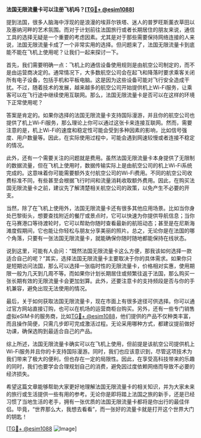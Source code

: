 **法国无限流量卡可以注册飞机吗？[[TG💪+ @esim1088](https://t.me/s/esim1088)]**

提到法国，很多人脑海中浮现的是浪漫的埃菲尔铁塔、迷人的普罗旺斯薰衣草田以及塞纳河畔的艺术氛围。而对于计划前往法国旅行或者长期居住的朋友来说，通信工具的选择无疑是一个重要的考虑因素。尤其是对于那些需要保持网络连接的人来说，法国无限流量卡成了一个非常实用的选择。但问题来了，法国无限流量卡到底能不能在飞机上使用呢？让我们一起来探讨一下。

首先，我们需要明确一点：飞机上的通信设备使用规则是由航空公司制定的，而不是由运营商决定的。通常情况下，大多数航空公司会在起飞和降落时要求乘客关闭所有电子设备，包括手机和平板电脑。这是因为这些设备可能对飞行安全造成干扰。不过，随着技术的发展，越来越多的航空公司开始提供机上Wi-Fi服务，让乘客可以在飞行途中继续使用互联网。那么，法国无限流量卡是否可以在这样的环境下正常使用呢？

答案是肯定的。如果你选择的法国无限流量卡支持国际漫游，并且你的航空公司也提供了机上Wi-Fi服务，那么理论上你可以通过这张卡来连接互联网。然而，需要注意的是，机上Wi-Fi的速度和稳定性可能会受到多种因素的影响，比如信号强度、用户数量等。因此，在实际使用过程中，可能会遇到网速较慢或者连接不稳定的情况。

此外，还有一个需要关注的问题就是费用。虽然法国无限流量卡本身提供了无限制的数据流量，但在飞机上使用时，数据传输实际上是由航空公司的机上Wi-Fi系统完成的。这意味着你可能需要额外支付航空公司的Wi-Fi费用。不同的航空公司收费标准不同，有些甚至会根据飞行时间和流量消耗收取额外费用。因此，在购买法国无限流量卡之前，建议先了解清楚相关航空公司的政策，以免产生不必要的开支。

当然，除了在飞机上使用外，法国无限流量卡还有很多其他应用场景。比如当你身处巴黎街头，想要查找附近的餐厅或景点时，它可以快速为你提供导航信息；当你在马赛港口等待渡轮时，它可以帮助你随时查看最新的航班动态；甚至是在尼斯海滩度假期间，它也能让你轻松与朋友分享美丽的照片。总之，无论你是在法国的哪个角落，只要有一张法国无限流量卡，就能确保你随时随地都能保持在线状态。

说到这里，可能有人会问：“既然法国无限流量卡这么方便，那我该如何选择一款适合自己的呢？”其实，选择法国无限流量卡主要取决于你的具体需求。如果你只是短期访问法国，那么可以选择一张临时性的无限流量卡，价格相对实惠，使用期限一般为几天到几周不等。而如果你计划长期居住或频繁往返于法国，那么购买一张长期有效的无限流量卡会更加划算。此外，还要注意卡的支持频段是否与你的手机兼容，避免出现无法使用的情况。

最后，关于如何获取法国无限流量卡，现在市面上有很多途径可供选择。你可以通过官方网站直接订购，也可以在机场的运营商柜台购买。另外，还有一些专门销售虚拟eSIM卡的服务商，比如[TG💪+ @esim1088](https://t.me/s/esim1088)，他们提供的产品不仅种类丰富，而且操作简便，只需几步即可完成激活过程。无论采用哪种方式，都建议提前做好功课，确保选购到最适合自己的产品。

综上所述，法国无限流量卡确实可以在飞机上使用，但前提是该航空公司提供机上Wi-Fi服务并且你的卡支持国际漫游。同时，我们也应该意识到，尽管这项技术为我们带来了极大的便利，但也存在一定的局限性。因此，在享受高科技带来的乐趣的同时，我们也要学会合理规划自己的消费，避免因过度依赖网络而导致不必要的经济损失。

希望这篇文章能够帮助大家更好地理解法国无限流量卡的相关知识，并为大家未来的旅行或生活提供一些有用的参考。无论你是即将踏上法国之旅的新手，还是已经习惯了当地生活的老手，拥有一张优质的法国无限流量卡都将是你出行的最佳伴侣。毕竟，“世界那么大，我想去看看”，而一张好的流量卡就是打开这个世界大门的钥匙！

[[TG💪+ @esim1088](https://t.me/s/esim1088) ![Image](https://i.postimg.cc/4NQfJmqS/Snipaste-2025-05-13-00-14-12.png)]